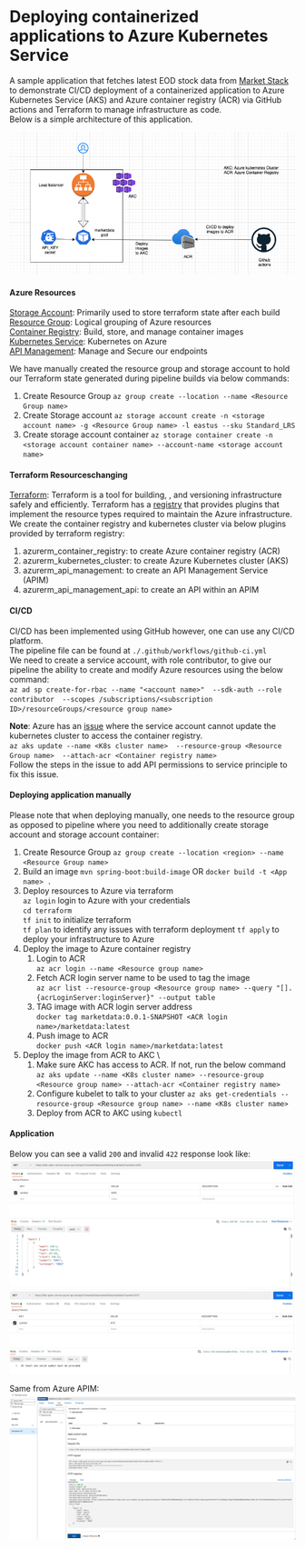 # Deploying containerized applications to Azure Kubernetes Service
A sample application that fetches latest EOD stock data from [Market Stack](https://marketstack.com) to demonstrate CI/CD deployment 
of a containerized application to Azure Kubernetes Service (AKS) and Azure container registry (ACR) via GitHub actions and 
Terraform to manage infrastructure as code. \
Below is a simple architecture of this application. 

![Architecture](./assets/arch_diagram.png)

#### Azure Resources
<u>Storage Account</u>: Primarily used to store terraform state after each build \
<u>Resource Group</u>: Logical grouping of Azure resources \
<u>Container Registry</u>: Build, store, and manage container images \
<u>Kubernetes Service</u>: Kubernetes on Azure \
<u>API Management</u>: Manage and Secure our endpoints

We have manually created the resource group and storage account to hold our Terraform state generated during pipeline builds via below commands: 
1. Create Resource Group `az group create --location --name <Resource Group name>`
2. Create Storage account `az storage account create -n <storage account name>
   -g <Resource Group name> -l eastus --sku Standard_LRS`
3. Create storage account container `az storage container create -n <storage account container name> --account-name <storage account name>`

#### Terraform Resourceschanging
<u>Terraform</u>: Terraform is a tool for building, , and versioning infrastructure safely and efficiently.
Terraform has a [registry](https://registry.terraform.io/) that provides plugins that implement the resource types 
required to maintain the Azure infrastructure. We create the container registry and kubernetes cluster via below 
plugins provided by terraform registry: 
1. azurerm_container_registry: to create Azure container registry (ACR)
2. azurerm_kubernetes_cluster: to create Azure Kubernetes cluster (AKS)
3. azurerm_api_management: to create an API Management Service (APIM)
4. azurerm_api_management_api: to create an API within an APIM

#### CI/CD
CI/CD has been implemented using GitHub however, one can use any CI/CD platform. \
The pipeline file can be found at `./.github/workflows/github-ci.yml` \
We need to create a service account, with role contributor, to give our pipeline the ability to 
create and modify Azure resources using the below command: \
`az ad sp create-for-rbac
      --name "<account name>" 
      --sdk-auth --role contributor 
      --scopes /subscriptions/<subscription ID>/resourceGroups/<resource group name>`

<b>Note</b>: Azure has an [issue](https://github.com/Azure/AKS/issues/1517) where the service account cannot update the kubernetes cluster to 
access the container registry. \
`az aks update --name <K8s cluster name> 
         --resource-group <Resource Group name> 
         --attach-acr <Container registry name>` \
Follow the steps in the issue to add API permissions to service principle to fix this issue.

#### Deploying application manually
Please note that when deploying manually, one needs to  the resource group as opposed to pipeline where 
you need to additionally create storage account and storage account container: 
1. Create Resource Group `az group create --location <region> --name <Resource Group name>`  
2. Build an image `mvn spring-boot:build-image` OR `docker build -t <App name> .`
3. Deploy resources to Azure via terraform  
   `az login` login to Azure with your credentials \
   `cd terraform` \
   `tf init` to initialize terraform \
   `tf plan` to identify any issues with terraform deployment
   `tf apply` to deploy your infrastructure to Azure
4. Deploy the image to Azure container registry 
   1. Login to ACR \
      `az acr login --name <Resource group name>`
   2. Fetch ACR login server name to be used to tag the image \
      `az acr list --resource-group <Resource group name> --query "[].{acrLoginServer:loginServer}" --output table`
   3. TAG image with ACR login server address \
      `docker tag marketdata:0.0.1-SNAPSHOT <ACR login name>/marketdata:latest`
   4. Push image to ACR \
    `docker push <ACR login name>/marketdata:latest`
5. Deploy the image from ACR to AKC \      
   1. Make sure AKC has access to ACR. If not, run the below command \
      `az aks update --name <K8s cluster name> --resource-group <Resource group name> --attach-acr <Container registry name>`
   2. Configure kubelet to talk to your cluster
      `az aks get-credentials --resource-group <Resource group name> --name <K8s cluster name>`
   3. Deploy from ACR to AKC using `kubectl`

#### Application
Below you can see a valid `200` and invalid `422` response look like:
![Valid](./assets/valid.png)
![Invalid](./assets/invalid.png)

Same from Azure APIM:
![APIM](./assets/apim.png)

